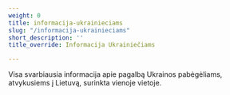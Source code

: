 ```yaml
---
weight: 0
title: informacija-ukrainieciams
slug: "/informacija-ukrainieciams"
short_description: ''
title_override: Informacija Ukrainiečiams

---
```

Visa svarbiausia informacija apie pagalbą Ukrainos pabėgėliams, atvykusiems į Lietuvą, surinkta vienoje vietoje.